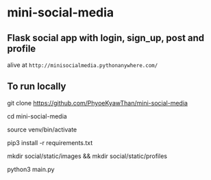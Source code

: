 # mini-social-media
Flask social app with login, sign_up, post and profile 
---
alive at `http://minisocialmedia.pythonanywhere.com/`

## To run locally
git clone https://github.com/PhyoeKyawThan/mini-social-media

cd mini-social-media

source venv/bin/activate

pip3 install -r requirements.txt

mkdir social/static/images && mkdir social/static/profiles

python3 main.py
